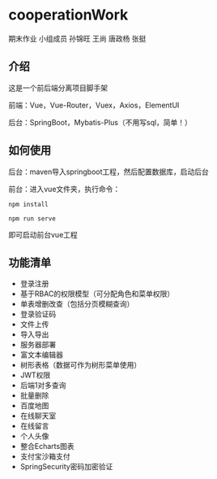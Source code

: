 # cooperationWork
期末作业
小组成员 孙锦旺 王尚 唐政杨 张挺
## 介绍

这是一个前后端分离项目脚手架

前端：Vue，Vue-Router，Vuex，Axios，ElementUI

后台：SpringBoot，Mybatis-Plus（不用写sql，简单！）

## 如何使用

后台：maven导入springboot工程，然后配置数据库，启动后台

前台：进入vue文件夹，执行命令：
```
npm install
```

```
npm run serve
```
即可启动前台vue工程

## 功能清单

- 登录注册
- 基于RBAC的权限模型（可分配角色和菜单权限）
- 单表增删改查（包括分页模糊查询）
- 登录验证码
- 文件上传
- 导入导出
- 服务器部署
- 富文本编辑器
- 树形表格（数据可作为树形菜单使用）  
- JWT权限
- 后端1对多查询
- 批量删除
- 百度地图
- 在线聊天室
- 在线留言
- 个人头像
- 整合Echarts图表  
- 支付宝沙箱支付
- SpringSecurity密码加密验证
